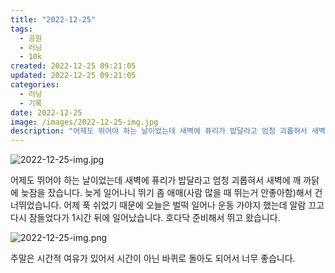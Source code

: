 ```yaml
---
title: "2022-12-25"
tags:
  - 공원
  - 러닝
  - 10k
created: 2022-12-25 09:21:05
updated: 2022-12-25 09:21:05
categories:
  - 러닝
  - 기록
date: 2022-12-25
image: /images/2022-12-25-img.jpg
description: "어제도 뛰어야 하는 날이었는데 새벽에 퓨리가 밥달라고 엄청 괴롭혀서 새벽에 깨 까닭에 늦잠을 잤습니다. 늦게 일어나니 뛰기 좀 애매(사람 많을 때 뛰는거 안좋아함)해서 건너뛰었습니다. 어제 푹 쉬었기 때문에 오늘은 벌떡 일어나 운동 가야지 했는데 알람 끄고 다시 잠들었다가 1시간 뒤에 "
---
```


![2022-12-25-img.jpg](/images/2022-12-25-img.jpg)
 
 

어제도 뛰어야 하는 날이었는데 새벽에 퓨리가 밥달라고 엄청 괴롭혀서 새벽에 깨 까닭에 늦잠을 잤습니다. 늦게 일어나니 뛰기 좀 애매(사람 많을 때 뛰는거 안좋아함)해서 건너뛰었습니다. 
어제 푹 쉬었기 때문에 오늘은 벌떡 일어나 운동 가야지 했는데 알람 끄고 다시 잠들었다가 1시간 뒤에 일어났습니다. 호다닥 준비해서 뛰고 왔습니다. 

 
 ![2022-12-25-img.png](/images/2022-12-25-img.png)
 
 

주말은 시간적 여유가 있어서 시간이 아닌 바퀴로 돌아도 되어서 너무 좋습니다.
